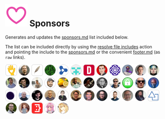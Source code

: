 ![Sponsors](https://raw.githubusercontent.com/devlooped/sponsors/main/assets/sponsors.svg) Sponsors
===

Generates and updates the [sponsors.md](sponsors.md) list included below.

The list can be included directly by using the [resolve file includes](https://github.com/marketplace/actions/resolve-file-includes) 
action and pointing the include to the [sponsors.md](https://github.com/devlooped/sponsors/raw/main/sponsors.md) or 
the convenient [footer.md](https://github.com/devlooped/sponsors/raw/main/footer.md) (as `raw` links).

<!-- include sponsors.md -->
[![Clarius Org](https://raw.githubusercontent.com/devlooped/sponsors/main/.github/avatars/clarius.png "Clarius Org")](https://github.com/clarius)
[![Kirill Osenkov](https://raw.githubusercontent.com/devlooped/sponsors/main/.github/avatars/KirillOsenkov.png "Kirill Osenkov")](https://github.com/KirillOsenkov)
[![MFB Technologies, Inc.](https://raw.githubusercontent.com/devlooped/sponsors/main/.github/avatars/MFB-Technologies-Inc.png "MFB Technologies, Inc.")](https://github.com/MFB-Technologies-Inc)
[![Stephen Shaw](https://raw.githubusercontent.com/devlooped/sponsors/main/.github/avatars/decriptor.png "Stephen Shaw")](https://github.com/decriptor)
[![Torutek](https://raw.githubusercontent.com/devlooped/sponsors/main/.github/avatars/torutek-gh.png "Torutek")](https://github.com/torutek-gh)
[![Pavel Voronin](https://raw.githubusercontent.com/devlooped/sponsors/main/.github/avatars/voroninp.png "Pavel Voronin")](https://github.com/voroninp)
[![DRIVE.NET, Inc.](https://raw.githubusercontent.com/devlooped/sponsors/main/.github/avatars/drivenet.png "DRIVE.NET, Inc.")](https://github.com/drivenet)
[![Daniel Gnägi](https://raw.githubusercontent.com/devlooped/sponsors/main/.github/avatars/dgnaegi.png "Daniel Gnägi")](https://github.com/dgnaegi)
[![Ashley Medway](https://raw.githubusercontent.com/devlooped/sponsors/main/.github/avatars/AshleyMedway.png "Ashley Medway")](https://github.com/AshleyMedway)
[![Keith Pickford](https://raw.githubusercontent.com/devlooped/sponsors/main/.github/avatars/Keflon.png "Keith Pickford")](https://github.com/Keflon)
[![Thomas Bolon](https://raw.githubusercontent.com/devlooped/sponsors/main/.github/avatars/tbolon.png "Thomas Bolon")](https://github.com/tbolon)
[![Kori Francis](https://raw.githubusercontent.com/devlooped/sponsors/main/.github/avatars/kfrancis.png "Kori Francis")](https://github.com/kfrancis)
[![Toni Wenzel](https://raw.githubusercontent.com/devlooped/sponsors/main/.github/avatars/twenzel.png "Toni Wenzel")](https://github.com/twenzel)
[![Giorgi Dalakishvili](https://raw.githubusercontent.com/devlooped/sponsors/main/.github/avatars/Giorgi.png "Giorgi Dalakishvili")](https://github.com/Giorgi)
[![Mike James](https://raw.githubusercontent.com/devlooped/sponsors/main/.github/avatars/MikeCodesDotNET.png "Mike James")](https://github.com/MikeCodesDotNET)
[![Dan Siegel](https://raw.githubusercontent.com/devlooped/sponsors/main/.github/avatars/dansiegel.png "Dan Siegel")](https://github.com/dansiegel)
[![Reuben Swartz](https://raw.githubusercontent.com/devlooped/sponsors/main/.github/avatars/rbnswartz.png "Reuben Swartz")](https://github.com/rbnswartz)
[![Jacob Foshee](https://raw.githubusercontent.com/devlooped/sponsors/main/.github/avatars/jfoshee.png "Jacob Foshee")](https://github.com/jfoshee)
[![](https://raw.githubusercontent.com/devlooped/sponsors/main/.github/avatars/Mrxx99.png "")](https://github.com/Mrxx99)
[![Eric Johnson](https://raw.githubusercontent.com/devlooped/sponsors/main/.github/avatars/eajhnsn1.png "Eric Johnson")](https://github.com/eajhnsn1)
[![Norman Mackay](https://raw.githubusercontent.com/devlooped/sponsors/main/.github/avatars/mackayn.png "Norman Mackay")](https://github.com/mackayn)
[![Certify The Web](https://raw.githubusercontent.com/devlooped/sponsors/main/.github/avatars/certifytheweb.png "Certify The Web")](https://github.com/certifytheweb)
[![Rich Lee](https://raw.githubusercontent.com/devlooped/sponsors/main/.github/avatars/richlee.png "Rich Lee")](https://github.com/richlee)
[![](https://raw.githubusercontent.com/devlooped/sponsors/main/.github/avatars/nietras.png "")](https://github.com/nietras)
[![Ix Technologies B.V.](https://raw.githubusercontent.com/devlooped/sponsors/main/.github/avatars/IxTechnologies.png "Ix Technologies B.V.")](https://github.com/IxTechnologies)
[![David JENNI](https://raw.githubusercontent.com/devlooped/sponsors/main/.github/avatars/davidjenni.png "David JENNI")](https://github.com/davidjenni)
[![Jonathan ](https://raw.githubusercontent.com/devlooped/sponsors/main/.github/avatars/Jonathan-Hickey.png "Jonathan ")](https://github.com/Jonathan-Hickey)
[![Oleg Kyrylchuk](https://raw.githubusercontent.com/devlooped/sponsors/main/.github/avatars/okyrylchuk.png "Oleg Kyrylchuk")](https://github.com/okyrylchuk)
[![Mariusz Kogut](https://raw.githubusercontent.com/devlooped/sponsors/main/.github/avatars/MariuszKogut.png "Mariusz Kogut")](https://github.com/MariuszKogut)
[![Charley Wu](https://raw.githubusercontent.com/devlooped/sponsors/main/.github/avatars/akunzai.png "Charley Wu")](https://github.com/akunzai)
[![Jakob Tikjøb Andersen](https://raw.githubusercontent.com/devlooped/sponsors/main/.github/avatars/jakobt.png "Jakob Tikjøb Andersen")](https://github.com/jakobt)
[![Seann Alexander](https://raw.githubusercontent.com/devlooped/sponsors/main/.github/avatars/seanalexander.png "Seann Alexander")](https://github.com/seanalexander)
[![Tino Hager](https://raw.githubusercontent.com/devlooped/sponsors/main/.github/avatars/tinohager.png "Tino Hager")](https://github.com/tinohager)
[![Mark Seemann](https://raw.githubusercontent.com/devlooped/sponsors/main/.github/avatars/ploeh.png "Mark Seemann")](https://github.com/ploeh)
[![Angelo Belchior](https://raw.githubusercontent.com/devlooped/sponsors/main/.github/avatars/angelobelchior.png "Angelo Belchior")](https://github.com/angelobelchior)
[![Blauhaus Technology (Pty) Ltd](https://raw.githubusercontent.com/devlooped/sponsors/main/.github/avatars/BlauhausTechnology.png "Blauhaus Technology (Pty) Ltd")](https://github.com/BlauhausTechnology)
[![Ken Bonny](https://raw.githubusercontent.com/devlooped/sponsors/main/.github/avatars/KenBonny.png "Ken Bonny")](https://github.com/KenBonny)
[![Simon Cropp](https://raw.githubusercontent.com/devlooped/sponsors/main/.github/avatars/SimonCropp.png "Simon Cropp")](https://github.com/SimonCropp)
[![agileworks-eu](https://raw.githubusercontent.com/devlooped/sponsors/main/.github/avatars/agileworks-eu.png "agileworks-eu")](https://github.com/agileworks-eu)
[![](https://raw.githubusercontent.com/devlooped/sponsors/main/.github/avatars/sorahex.png "")](https://github.com/sorahex)
[![Zheyu Shen](https://raw.githubusercontent.com/devlooped/sponsors/main/.github/avatars/arsdragonfly.png "Zheyu Shen")](https://github.com/arsdragonfly)


<!-- sponsors.md -->
